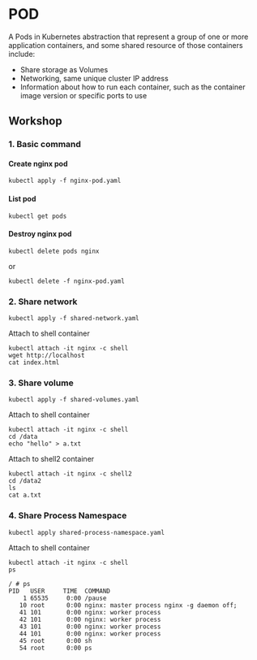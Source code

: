 # POD
A Pods in Kubernetes abstraction that represent a group of one or more application containers, and some shared resource of those containers include:
- Share storage as Volumes
- Networking, same unique cluster IP address
- Information about how to run each container, such as the container image version or specific ports to use

## Workshop
### 1. Basic command
#### Create nginx pod
```
kubectl apply -f nginx-pod.yaml
```
#### List pod
```
kubectl get pods
```
#### Destroy nginx pod
```
kubectl delete pods nginx
```
or
```
kubectl delete -f nginx-pod.yaml
```

### 2. Share network
```
kubectl apply -f shared-network.yaml
```
Attach to shell container
```
kubectl attach -it nginx -c shell
wget http://localhost
cat index.html
```

### 3. Share volume
```
kubectl apply -f shared-volumes.yaml
```
Attach to shell container
```
kubectl attach -it nginx -c shell
cd /data
echo "hello" > a.txt
```
Attach to shell2 container
```
kubectl attach -it nginx -c shell2
cd /data2
ls
cat a.txt
```
### 4. Share Process Namespace
```
kubectl apply shared-process-namespace.yaml
```
Attach to shell container
```
kubectl attach -it nginx -c shell
ps
```
```
/ # ps
PID   USER     TIME  COMMAND
    1 65535     0:00 /pause
   10 root      0:00 nginx: master process nginx -g daemon off;
   41 101       0:00 nginx: worker process
   42 101       0:00 nginx: worker process
   43 101       0:00 nginx: worker process
   44 101       0:00 nginx: worker process
   45 root      0:00 sh
   54 root      0:00 ps
```   
